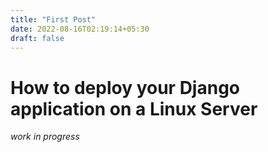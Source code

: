 ```yaml
---
title: "First Post"
date: 2022-08-16T02:19:14+05:30
draft: false
---
```


# How to deploy your Django application on a Linux Server

_work in progress_